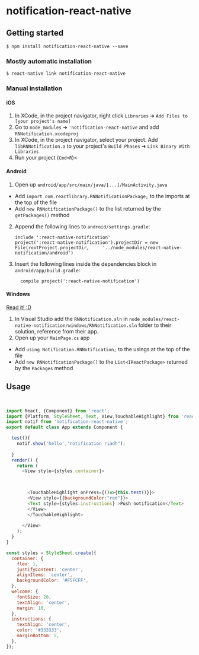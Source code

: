 
# notification-react-native

## Getting started

`$ npm install notification-react-native --save`

### Mostly automatic installation

`$ react-native link notification-react-native`

### Manual installation


#### iOS

1. In XCode, in the project navigator, right click `Libraries` ➜ `Add Files to [your project's name]`
2. Go to `node_modules` ➜ `'notification-react-native` and add `RNNotification.xcodeproj`
3. In XCode, in the project navigator, select your project. Add `libRNNotification.a` to your project's `Build Phases` ➜ `Link Binary With Libraries`
4. Run your project (`Cmd+R`)<

#### Android

1. Open up `android/app/src/main/java/[...]/MainActivity.java`
  - Add `import com.reactlibrary.RNNotificationPackage;` to the imports at the top of the file
  - Add `new RNNotificationPackage()` to the list returned by the `getPackages()` method
2. Append the following lines to `android/settings.gradle`:
  	```
  	include ':react-native-notification'
  	project(':react-native-notification').projectDir = new File(rootProject.projectDir, 	'../node_modules/react-native-notification/android')
  	```
3. Insert the following lines inside the dependencies block in `android/app/build.gradle`:
  	```
      compile project(':react-native-notification')
  	```

#### Windows
[Read it! :D](https://github.com/ReactWindows/react-native)

1. In Visual Studio add the `RNNotification.sln` in `node_modules/react-native-notification/windows/RNNotification.sln` folder to their solution, reference from their app.
2. Open up your `MainPage.cs` app
  - Add `using Notification.RNNotification;` to the usings at the top of the file
  - Add `new RNNotificationPackage()` to the `List<IReactPackage>` returned by the `Packages` method


## Usage
```javascript


import React, {Component} from 'react';
import {Platform, StyleSheet, Text, View,TouchableHighlight} from 'react-native';
import notif from 'notification-react-native';
export default class App extends Component {

  test(){
    notif.show('hello',"notification riadh");
   
  }
  render() {
    return (
      <View style={styles.container}>

       

        <TouchableHighlight onPress={()=>{this.test()}}>
        <View style={{backgroundColor:"red"}}>
        <Text style={styles.instructions} >Push notification</Text>
        </View>
        </TouchableHighlight>
      
      </View>
    );
  }
}

const styles = StyleSheet.create({
  container: {
    flex: 1,
    justifyContent: 'center',
    alignItems: 'center',
    backgroundColor: '#F5FCFF',
  },
  welcome: {
    fontSize: 20,
    textAlign: 'center',
    margin: 10,
  },
  instructions: {
    textAlign: 'center',
    color: '#333333',
    marginBottom: 5,
  },
});

```
  